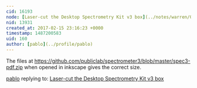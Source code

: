 ```yaml
---
cid: 16193
node: [Laser-cut the Desktop Spectrometry Kit v3 box](../notes/warren/02-15-2017/laser-cut-the-desktop-spectrometry-kit-v3-box)
nid: 13931
created_at: 2017-02-15 23:16:23 +0000
timestamp: 1487200583
uid: 160
author: [pablo](../profile/pablo)
---
```


The files at https://github.com/publiclab/spectrometer3/blob/master/spec3-pdf.zip when opened in inkscape gives the correct size.

[pablo](../profile/pablo) replying to: [Laser-cut the Desktop Spectrometry Kit v3 box](../notes/warren/02-15-2017/laser-cut-the-desktop-spectrometry-kit-v3-box)

